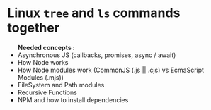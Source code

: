 <h1>Linux <code>tree</code> and <code>ls</code> commands together</h1>
<ul>
  <strong>Needed concepts :</strong> 
  <li>Asynchronous JS (callbacks, promises, async / await)</li>
  <li>How Node works</li>
  <li>How Node modules work (CommonJS (.js || .cjs) vs EcmaScript Modules (.mjs))</li>
  <li>FileSystem and Path modules</li>
  <li>Recursive Functions</li>
  <li>NPM and how to install dependencies</li>
</ul>
